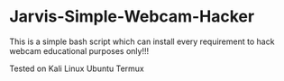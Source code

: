 # Jarvis-Simple-Webcam-Hacker
This is a simple bash script which can install every requirement to hack webcam  educational purposes only!!!

Tested on 
Kali Linux
Ubuntu
Termux
